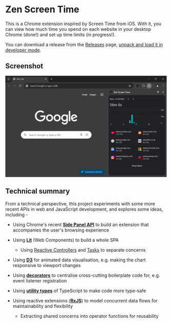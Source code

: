# Zen Screen Time

This is a Chrome extension inspired by Screen Time from iOS. With it, you can view how much time you spend on each website in your desktop Chrome (done!) and set up time limits (in progress!).

You can download a release from the [Releases](https://github.com/chukonu/zen-screen-time.crx/releases) page, [unpack and load it in developer mode](https://developer.chrome.com/docs/extensions/get-started/tutorial/hello-world#load-unpacked).

## Screenshot

![Screenshot](screenshot.png)

## Technical summary

From a technical perspective, this project experiments with some more recent APIs in web and JavaScript development, and explores some ideas, including -

- Using Chrome's recent **[Side Panel API](https://developer.chrome.com/docs/extensions/reference/api/sidePanel)** to build an extension that accompanies the user's browsing experience

- Using **[Lit](https://lit.dev/)** (Web Components) to build a whole SPA

  - Using [Reactive Controllers](https://lit.dev/docs/composition/controllers/) and [Tasks](https://lit.dev/docs/data/task/) to separate concerns

- Using **[D3](https://d3js.org/)** for animated data visualisation, e.g. making the chart responsive to viewport changes

- Using **[decorators](https://www.typescriptlang.org/docs/handbook/decorators.html)** to centralise cross-cutting boilerplate code for, e.g. event listener registration

- Using **[utility types](https://www.typescriptlang.org/docs/handbook/utility-types.html)** of TypeScript to make code more type-safe

- Using reactive extensions (**[RxJS](https://rxjs.dev/)**) to model concurrent data flows for maintainability and flexibility

  - Extracting shared concerns into operator functions for reusability
